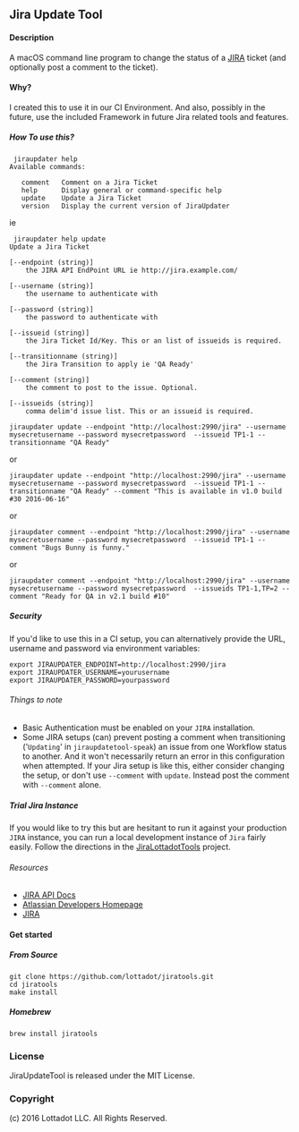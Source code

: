 ## Jira Update Tool

#### Description 

A macOS command line program to change the status of a [JIRA](https://www.atlassian.com/software/jira) ticket (and optionally post a comment to the ticket).

#### Why?

I created this to use it in our CI Environment. And also, possibly in the future, use the included Framework in future Jira related tools and features.

##### How To use this?

```
 jiraupdater help
Available commands:

   comment   Comment on a Jira Ticket
   help      Display general or command-specific help
   update    Update a Jira Ticket
   version   Display the current version of JiraUpdater
```

ie 

```
 jiraupdater help update
Update a Jira Ticket

[--endpoint (string)]
	the JIRA API EndPoint URL ie http://jira.example.com/

[--username (string)]
	the username to authenticate with

[--password (string)]
	the password to authenticate with

[--issueid (string)]
	the Jira Ticket Id/Key. This or an list of issueids is required.

[--transitionname (string)]
	the Jira Transition to apply ie 'QA Ready'

[--comment (string)]
	the comment to post to the issue. Optional.

[--issueids (string)]
	comma delim'd issue list. This or an issueid is required.
```

```
jiraupdater update --endpoint "http://localhost:2990/jira" --username mysecretusername --password mysecretpassword  --issueid TP1-1 --transitionname "QA Ready"
``` 
or

```
jiraupdater update --endpoint "http://localhost:2990/jira" --username mysecretusername --password mysecretpassword  --issueid TP1-1 --transitionname "QA Ready" --comment "This is available in v1.0 build #30 2016-06-16"
``` 
or

```
jiraupdater comment --endpoint "http://localhost:2990/jira" --username mysecretusername --password mysecretpassword  --issueid TP1-1 --comment "Bugs Bunny is funny."
```
or
```
jiraupdater comment --endpoint "http://localhost:2990/jira" --username mysecretusername --password mysecretpassword  --issueids TP1-1,TP=2 --comment "Ready for QA in v2.1 build #10"
```

##### Security

If you'd like to use this in a CI setup, you can alternatively provide the URL, username and password via environment variables:

```
export JIRAUPDATER_ENDPOINT=http://localhost:2990/jira
export JIRAUPDATER_USERNAME=yourusername
export JIRAUPDATER_PASSWORD=yourpassword
```

###### Things to note

* Basic Authentication must be enabled on your `JIRA` installation.
* Some JIRA setups (can) prevent posting a comment when transitioning ('`Updating`' in `jiraupdatetool-speak`) an issue from one Workflow status to another. And it won't necessarily return an error in this configuration when attempted. If your Jira setup is like this, either consider changing the setup, or don't use `--comment` with `update`. Instead post the comment with `--comment` alone.

##### Trial Jira Instance

If you would like to try this but are hesitant to run it against your production `JIRA` instance, you can run a local development instance of `Jira` fairly easily. Follow the directions in the [JiraLottadotTools](https://github.com/lottadot/JiraLottadotTools) project.

###### Resources

* [JIRA API Docs](https://docs.atlassian.com/jira/REST/6.4.6/)
* [Atlassian Developers Homepage](https://developer.atlassian.com/index.html)
* [JIRA](https://www.atlassian.com/software/jira)

#### Get started

##### From Source

```
git clone https://github.com/lottadot/jiratools.git
cd jiratools
make install
```

##### Homebrew

```
brew install jiratools
```

### License

JiraUpdateTool is released under the MIT License.

### Copyright

(c) 2016 Lottadot LLC. All Rights Reserved.


